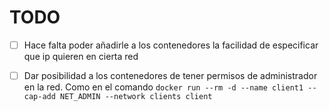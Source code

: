 # TODO

- [ ] Hace falta poder añadirle a los contenedores la facilidad de especificar que ip quieren en cierta red
- [ ] Dar posibilidad a los contenedores de tener permisos de administrador en la red. Como en el comando `docker run --rm -d --name client1 --cap-add NET_ADMIN --network clients client`

